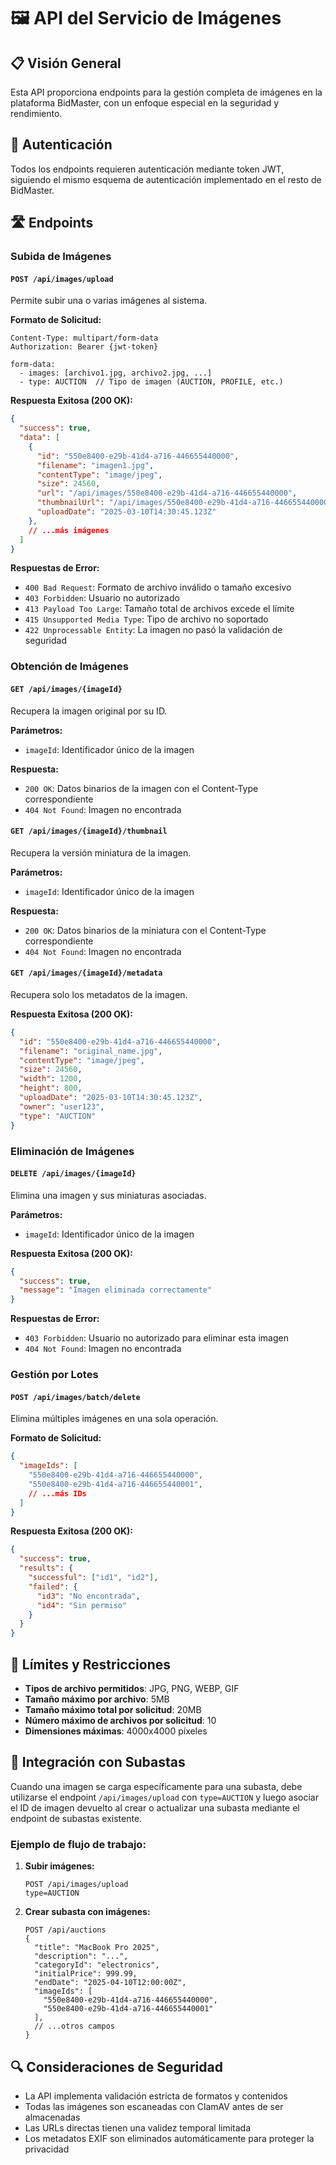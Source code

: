 # 🖼️ API del Servicio de Imágenes

## 📋 Visión General

Esta API proporciona endpoints para la gestión completa de imágenes en la plataforma BidMaster, con un enfoque especial en la seguridad y rendimiento.

## 🔐 Autenticación

Todos los endpoints requieren autenticación mediante token JWT, siguiendo el mismo esquema de autenticación implementado en el resto de BidMaster.

## 🛣️ Endpoints

### Subida de Imágenes

#### `POST /api/images/upload`

Permite subir una o varias imágenes al sistema.

**Formato de Solicitud:**
```
Content-Type: multipart/form-data
Authorization: Bearer {jwt-token}

form-data:
  - images: [archivo1.jpg, archivo2.jpg, ...]
  - type: AUCTION  // Tipo de imagen (AUCTION, PROFILE, etc.)
```

**Respuesta Exitosa (200 OK):**
```json
{
  "success": true,
  "data": [
    {
      "id": "550e8400-e29b-41d4-a716-446655440000",
      "filename": "imagen1.jpg",
      "contentType": "image/jpeg",
      "size": 24560,
      "url": "/api/images/550e8400-e29b-41d4-a716-446655440000",
      "thumbnailUrl": "/api/images/550e8400-e29b-41d4-a716-446655440000/thumbnail",
      "uploadDate": "2025-03-10T14:30:45.123Z"
    },
    // ...más imágenes
  ]
}
```

**Respuestas de Error:**
- `400 Bad Request`: Formato de archivo inválido o tamaño excesivo
- `403 Forbidden`: Usuario no autorizado
- `413 Payload Too Large`: Tamaño total de archivos excede el límite
- `415 Unsupported Media Type`: Tipo de archivo no soportado
- `422 Unprocessable Entity`: La imagen no pasó la validación de seguridad

### Obtención de Imágenes

#### `GET /api/images/{imageId}`

Recupera la imagen original por su ID.

**Parámetros:**
- `imageId`: Identificador único de la imagen

**Respuesta:**
- `200 OK`: Datos binarios de la imagen con el Content-Type correspondiente
- `404 Not Found`: Imagen no encontrada

#### `GET /api/images/{imageId}/thumbnail`

Recupera la versión miniatura de la imagen.

**Parámetros:**
- `imageId`: Identificador único de la imagen

**Respuesta:**
- `200 OK`: Datos binarios de la miniatura con el Content-Type correspondiente
- `404 Not Found`: Imagen no encontrada

#### `GET /api/images/{imageId}/metadata`

Recupera solo los metadatos de la imagen.

**Respuesta Exitosa (200 OK):**
```json
{
  "id": "550e8400-e29b-41d4-a716-446655440000",
  "filename": "original_name.jpg",
  "contentType": "image/jpeg",
  "size": 24560,
  "width": 1200,
  "height": 800,
  "uploadDate": "2025-03-10T14:30:45.123Z",
  "owner": "user123",
  "type": "AUCTION"
}
```

### Eliminación de Imágenes

#### `DELETE /api/images/{imageId}`

Elimina una imagen y sus miniaturas asociadas.

**Parámetros:**
- `imageId`: Identificador único de la imagen

**Respuesta Exitosa (200 OK):**
```json
{
  "success": true,
  "message": "Imagen eliminada correctamente"
}
```

**Respuestas de Error:**
- `403 Forbidden`: Usuario no autorizado para eliminar esta imagen
- `404 Not Found`: Imagen no encontrada

### Gestión por Lotes

#### `POST /api/images/batch/delete`

Elimina múltiples imágenes en una sola operación.

**Formato de Solicitud:**
```json
{
  "imageIds": [
    "550e8400-e29b-41d4-a716-446655440000",
    "550e8400-e29b-41d4-a716-446655440001",
    // ...más IDs
  ]
}
```

**Respuesta Exitosa (200 OK):**
```json
{
  "success": true,
  "results": {
    "successful": ["id1", "id2"],
    "failed": {
      "id3": "No encontrada",
      "id4": "Sin permiso"
    }
  }
}
```

## 📏 Límites y Restricciones

- **Tipos de archivo permitidos**: JPG, PNG, WEBP, GIF
- **Tamaño máximo por archivo**: 5MB
- **Tamaño máximo total por solicitud**: 20MB
- **Número máximo de archivos por solicitud**: 10
- **Dimensiones máximas**: 4000x4000 píxeles

## 🔄 Integración con Subastas

Cuando una imagen se carga específicamente para una subasta, debe utilizarse el endpoint `/api/images/upload` con `type=AUCTION` y luego asociar el ID de imagen devuelto al crear o actualizar una subasta mediante el endpoint de subastas existente.

### Ejemplo de flujo de trabajo:

1. **Subir imágenes:**
   ```
   POST /api/images/upload
   type=AUCTION
   ```

2. **Crear subasta con imágenes:**
   ```
   POST /api/auctions
   {
     "title": "MacBook Pro 2025",
     "description": "...",
     "categoryId": "electronics",
     "initialPrice": 999.99,
     "endDate": "2025-04-10T12:00:00Z",
     "imageIds": [
       "550e8400-e29b-41d4-a716-446655440000",
       "550e8400-e29b-41d4-a716-446655440001"
     ],
     // ...otros campos
   }
   ```

## 🔍 Consideraciones de Seguridad

- La API implementa validación estricta de formatos y contenidos
- Todas las imágenes son escaneadas con ClamAV antes de ser almacenadas
- Las URLs directas tienen una validez temporal limitada
- Los metadatos EXIF son eliminados automáticamente para proteger la privacidad
